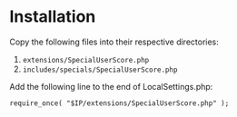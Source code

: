 # Installation

Copy the following files into their respective directories:
1. `extensions/SpecialUserScore.php`
2. `includes/specials/SpecialUserScore.php`

Add the following line to the end of LocalSettings.php:

    require_once( "$IP/extensions/SpecialUserScore.php" );
